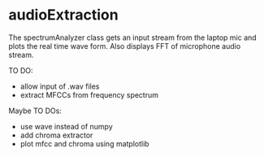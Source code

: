 # audioExtraction

The spectrumAnalyzer class gets an input stream from the laptop mic and plots the real time wave form.
Also displays FFT of microphone audio stream.

TO DO:
- allow input of .wav files
- extract MFCCs from frequency spectrum

Maybe TO DOs:
- use wave instead of numpy
- add chroma extractor
- plot mfcc and chroma using matplotlib
